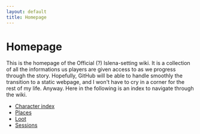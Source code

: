```yaml
---
layout: default
title: Homepage
---
```


<style>
@media (prefers-color-scheme: dark) {
  body {
    background-color: #1c1c1c;
    color: #eee;
  }
  a {
    color: #8ab4f8;
  }
}
</style>

# Homepage

This is the homepage of the Official (?) Islena-setting wiki. It is a collection of all the informations us players are given access to as we progress through the story. 
Hopefully, GitHub will be able to handle smoothly the transition to a static webpage, and I won't have to cry in a corner for the rest of my life.
Anyway. Here in the following is an index to navigate through the wiki.

- [Character index](Characterindex.md)
- [Places](Places/Places.md)
- [Loot](Loot/Loot.md)
- [Sessions](Sessioni/Logsession.md)


